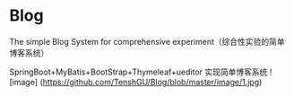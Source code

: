 # Blog
The simple Blog System for comprehensive experiment（综合性实验的简单博客系统）

SpringBoot+MyBatis+BootStrap+Thymeleaf+ueditor 实现简单博客系统
![image] (https://github.com/TenshGU/Blog/blob/master/image/1.jpg)
